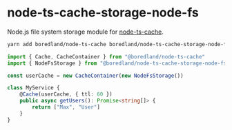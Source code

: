 # node-ts-cache-storage-node-fs

Node.js file system storage module for [node-ts-cache](https://www.npmjs.com/package/boredland/node-ts-cache).

```bash
yarn add boredland/node-ts-cache boredland/node-ts-cache-storage-node-fs
```

```ts
import { Cache, CacheContainer } from "@boredland/node-ts-cache"
import { NodeFsStorage } from "@boredland/node-ts-cache-storage-node-fs"

const userCache = new CacheContainer(new NodeFsStorage())

class MyService {
    @Cache(userCache, { ttl: 60 })
    public async getUsers(): Promise<string[]> {
        return ["Max", "User"]
    }
}
```
